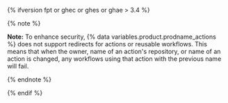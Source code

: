 {% ifversion fpt or ghec or ghes or ghae > 3.4 %}

{% note %}

**Note:** To enhance security, {% data variables.product.prodname_actions %} does not support redirects for actions or reusable workflows. This means that when the owner, name of an action's repository, or name of an action is changed, any workflows using that action with the previous name will fail.

{% endnote %}

{% endif %}
